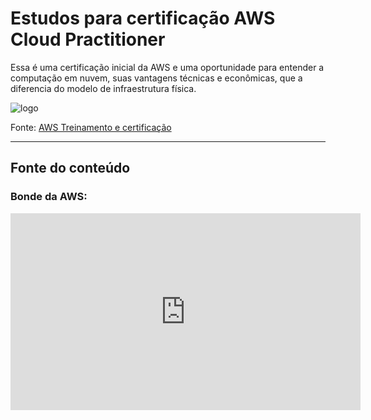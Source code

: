 # Estudos para certificação AWS Cloud Practitioner   

Essa é uma certificação inicial da AWS e uma oportunidade para entender a computação em nuvem, suas vantagens técnicas e econômicas, que a diferencia do modelo de infraestrutura física.  

![logo](https://d1.awsstatic.com/training-and-certification/certification-badges/AWS-Certified-Cloud-Practitioner_badge.634f8a21af2e0e956ed8905a72366146ba22b74c.png)  

Fonte: <a target="blank" href = https://aws.amazon.com/pt/certification/certified-cloud-practitioner> AWS Treinamento e certificação </a>

***  

## Fonte do conteúdo  

### Bonde da AWS:   

<iframe width="560" height="315" src="https://www.youtube.com/embed/VrQVDbgwFDs" title="YouTube video player" frameborder="0" allow="accelerometer; autoplay; clipboard-write; encrypted-media; gyroscope; picture-in-picture" allowfullscreen></iframe>